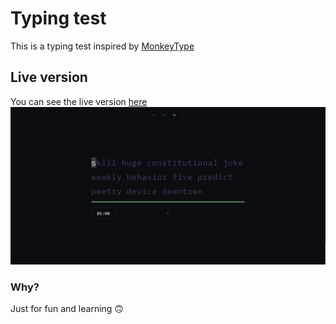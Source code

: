 # Typing test

This is a typing test inspired by [MonkeyType](https://monkeytype.com/)

## Live version

You can see the live version [here](https://typest.netlify.app/)
![preview](screenshot.png)

### Why?

Just for fun and learning 🙃
